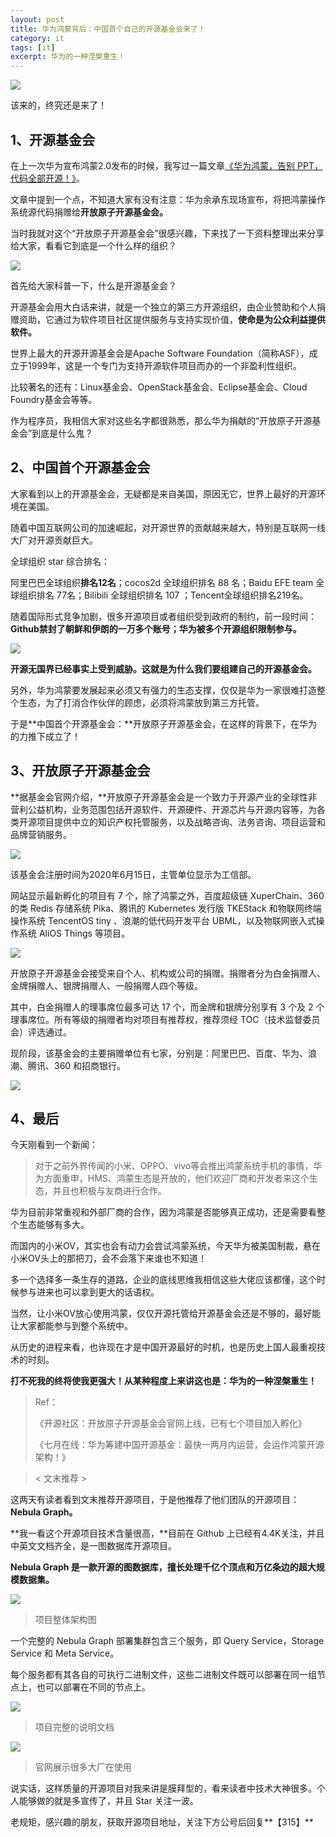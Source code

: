 ```yaml
---
layout: post
title: 华为鸿蒙背后：中国首个自己的开源基金会来了！
category: it
tags: [it]
excerpt: 华为的一种涅槃重生！
---
```


![](http://favorites.ren/assets/images/2020/it/beihou/beihou01.jpg) 

该来的，终究还是来了！

## 1、开源基金会

在上一次华为宣布鸿蒙2.0发布的时候，我写过一篇文章[《华为鸿蒙，告别 PPT，代码全部开源！》]()。

文章中提到一个点，不知道大家有没有注意：华为余承东现场宣布，将把鸿蒙操作系统源代码捐赠给**开放原子开源基金会。**

当时我就对这个“开放原子开源基金会”很感兴趣，下来找了一下资料整理出来分享给大家，看看它到底是一个什么样的组织？

![](http://favorites.ren/assets/images/2020/it/beihou/beihou02.jpg) 

首先给大家科普一下，什么是开源基金会？

开源基金会用大白话来讲，就是一个独立的第三方开源组织，由企业赞助和个人捐赠资助，它通过为软件项目社区提供服务与支持实现价值，**使命是为公众利益提供软件。**

世界上最大的开源开源基金会是Apache Software Foundation（简称ASF），成立于1999年，这是一个专门为支持开源软件项目而办的一个非盈利性组织。

比较著名的还有：Linux基金会、OpenStack基金会、Eclipse基金会、Cloud Foundry基金会等等。

作为程序员，我相信大家对这些名字都很熟悉，那么华为捐献的“开放原子开源基金会”到底是什么鬼？

## 2、中国首个开源基金会

大家看到以上的开源基金会，无疑都是来自美国，原因无它，世界上最好的开源环境在美国。

随着中国互联网公司的加速崛起，对开源世界的贡献越来越大，特别是互联网一线大厂对开源贡献巨大。

全球组织 star 综合排名：

阿里巴巴全球组织**排名12名**；cocos2d 全球组织排名 88 名；Baidu EFE team 全球组织排名 77名；Bilibili 全球组织排名 107 ；Tencent全球组织排名219名。

随着国际形式竞争加剧，很多开源项目或者组织受到政府的制约，前一段时间：**Github禁封了朝鲜和伊朗的一万多个账号；华为被多个开源组织限制参与。**

![](http://favorites.ren/assets/images/2020/it/beihou/beihou03.jpg) 

**开源无国界已经事实上受到威胁。这就是为什么我们要组建自己的开源基金会。**

另外，华为鸿蒙要发展起来必须又有强力的生态支撑，仅仅是华为一家很难打造整个生态，为了打消合作伙伴的顾虑，必须将鸿蒙放到第三方托管。

于是**中国首个开源基金会：**开放原子开源基金会，在这样的背景下，在华为的力推下成立了！

## 3、开放原子开源基金会

**据基金会官网介绍，**开放原子开源基金会是一个致力于开源产业的全球性非营利公益机构，业务范围包括开源软件、开源硬件、开源芯片与开源内容等，为各类开源项目提供中立的知识产权托管服务，以及战略咨询、法务咨询、项目运营和品牌营销服务。

![](http://favorites.ren/assets/images/2020/it/beihou/beihou04.jpg) 

该基金会注册时间为2020年6月15日，主管单位显示为工信部。

网站显示最新孵化的项目有 7 个，除了鸿蒙之外，百度超级链 XuperChain、360 的类 Redis 存储系统 Pika、腾讯的 Kubernetes 发行版 TKEStack 和物联网终端操作系统 TencentOS tiny 、浪潮的低代码开发平台 UBML，以及物联网嵌入式操作系统 AliOS Things 等项目。

![](http://favorites.ren/assets/images/2020/it/beihou/beihou05.jpg) 

开放原子开源基金会接受来自个人、机构或公司的捐赠。捐赠者分为白金捐赠人、金牌捐赠人、银牌捐赠人、一般捐赠人四个等级。

其中，白金捐赠人的理事席位最多可达 17 个，而金牌和银牌分别享有 3 个及 2 个理事席位。所有等级的捐赠者均对项目有推荐权，推荐须经 TOC（技术监督委员会）评选通过。 

现阶段，该基金会的主要捐赠单位有七家，分别是：阿里巴巴、百度、华为、浪潮、腾讯、360 和招商银行。

![](http://favorites.ren/assets/images/2020/it/beihou/beihou06.jpg) 

## 4、最后

今天刚看到一个新闻：

>对于之前外界传闻的小米、OPPO、vivo等会推出鸿蒙系统手机的事情，华为方面重申，HMS、鸿蒙生态是开放的，他们欢迎厂商和开发者来这个生态，并且也积极与友商进行合作。

华为目前非常重视和外部厂商的合作，因为鸿蒙是否能够真正成功，还是需要看整个生态能够有多大。

而国内的小米OV，其实也会有动力会尝试鸿蒙系统，今天华为被美国制裁，悬在小米OV头上的那把刀，会不会落下来谁也不知道！

多一个选择多一条生存的道路，企业的底线思维我相信这些大佬应该都懂，这个时候参与进来也可以拿到更大的话语权。

当然，让小米OV放心使用鸿蒙，仅仅开源托管给开源基金会还是不够的，最好能让大家都能参与到整个系统中。

从历史的进程来看，也许现在才是中国开源最好的时机，也是历史上国人最重视技术的时刻。

**打不死我的终将使我更强大！从某种程度上来讲这也是：华为的一种涅槃重生！**

>Ref： 
>
>《开源社区：开放原子开源基金会官网上线，已有七个项目加入孵化》
>
>《七月在线：华为筹建中国开源基金：最快一两月内运营，会运作鸿蒙开源架构！》



>< 文末推荐 >

这两天有读者看到文末推荐开源项目，于是他推荐了他们团队的开源项目：**Nebula Graph。**

**我一看这个开源项目技术含量很高，**目前在 Github 上已经有4.4K关注，并且中英文文档齐全，是一图数据库开源项目。

**Nebula Graph 是一款开源的图数据库，擅长处理千亿个顶点和万亿条边的超大规模数据集。**

![](http://favorites.ren/assets/images/2020/it/beihou/beihou07.jpg) 

>项目整体架构图

一个完整的 Nebula Graph 部署集群包含三个服务，即  Query Service，Storage Service 和 Meta Service。

每个服务都有其各自的可执行二进制文件，这些二进制文件既可以部署在同一组节点上，也可以部署在不同的节点上。

![](http://favorites.ren/assets/images/2020/it/beihou/beihou08.jpg) 

>项目完整的说明文档

![](http://favorites.ren/assets/images/2020/it/beihou/beihou09.jpg) 

>官网展示很多大厂在使用

说实话，这样质量的开源项目对我来讲是膜拜型的，看来读者中技术大神很多。个人能够做的就是多宣传了，并且 Star 关注一波。

老规矩，感兴趣的朋友，获取开源项目地址，关注下方公号后回复**【315】**
